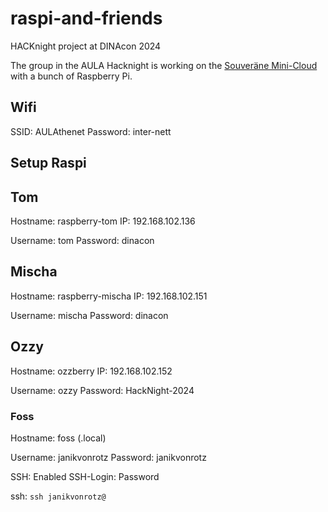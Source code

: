 # raspi-and-friends
HACKnight project at DINAcon 2024

The group in the AULA Hacknight is working on the [Souveräne Mini-Cloud](https://hacknight.dinacon.ch/project/85)
with a bunch of Raspberry Pi.

## Wifi

SSID: AULAthenet
Password: inter-nett
## Setup Raspi

## Tom

Hostname: raspberry-tom
IP: 192.168.102.136

Username: tom
Password: dinacon

## Mischa

Hostname: raspberry-mischa
IP: 192.168.102.151

Username: mischa
Password: dinacon

## Ozzy
Hostname: ozzberry
IP: 192.168.102.152

Username: ozzy
Password: HackNight-2024

### Foss

Hostname: foss (.local)

Username: janikvonrotz
Password: janikvonrotz

SSH: Enabled
SSH-Login: Password

ssh: `ssh janikvonrotz@`
